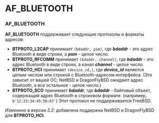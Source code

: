 # AF\_BLUETOOTH

### AF\_BLUETOOTH

**AF\_BLUETOOTH** поддерживает следующие протоколы и форматы адресов:

* **BTPROTO\_L2CAP** принимает `(bdaddr, psm)`, где _**bdaddr**_ - это адрес Bluetooth в виде строки, а _**psm**_ - целое число.
* **BTPROTO\_RFCOMM** принимает `(bdaddr, channel)`, где _**bdaddr**_ - это адрес Bluetooth в виде строки, а канал _**channel**_ - целое число.
* **BTPROTO\_HCI** принимает `(device_id,)`, где _**device\_id**_ является целым числом или строкой с Bluetooth-адресом интерфейса. \(Это зависит от вашей ОС; NetBSD и DragonFlyBSD ожидают адрес Bluetooth, а все остальное - целое число.\)
* **BTPROTO\_SCO** принимает _**bdaddr**_, где _**bdaddr**_ - байтовый объект, содержащий адрес Bluetooth в строковом формате. \(например, `b'12:23:34:45:56:67'`\) Этот протокол не поддерживается FreeBSD.

_Изменено в версии 3.2:_ добавлена поддержка NetBSD и DragonFlyBSD для **BTPROTO\_HCI**.

